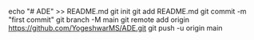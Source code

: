 echo "# ADE" >> README.md
git init
git add README.md
git commit -m "first commit"
git branch -M main
git remote add origin https://github.com/YogeshwarMS/ADE.git
git push -u origin main

